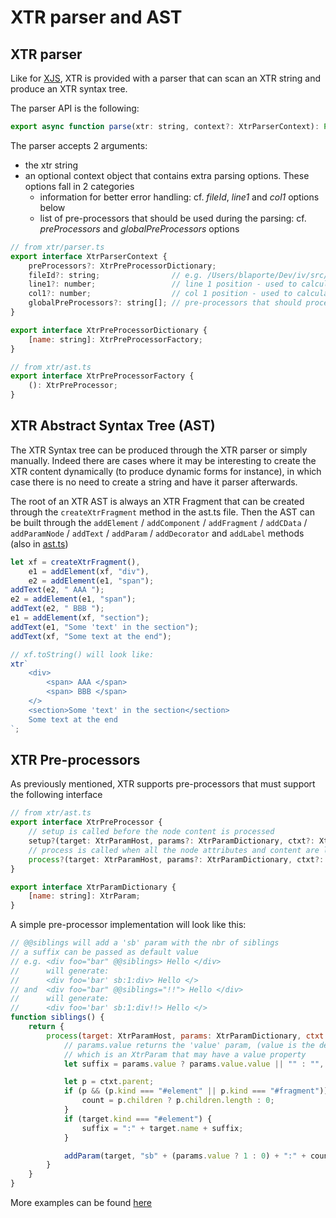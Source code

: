 # XTR parser and AST

## XTR parser

Like for [XJS][xjs-parser], XTR is provided with a parser that can scan an XTR string and produce an XTR syntax tree.

The parser API is the following:
```js
export async function parse(xtr: string, context?: XtrParserContext): Promise<XtrFragment> 
```

The parser accepts 2 arguments:
- the xtr string
- an optional context object that contains extra parsing options. These options fall in 2 categories
    - information for better error handling: cf. *fileId*, *line1* and *col1* options below
    - list of pre-processors that should be used during the parsing: cf. *preProcessors* and *globalPreProcessors* options

[xjs-parser]: ./xjs-api.md

```js
// from xtr/parser.ts
export interface XtrParserContext {
    preProcessors?: XtrPreProcessorDictionary;
    fileId?: string;                // e.g. /Users/blaporte/Dev/iv/src/doc/samples.ts
    line1?: number;                 // line 1 position - used to calculate offset for error messages - default: 1
    col1?: number;                  // col 1 position - used to calculate offset for error messages - default: 1
    globalPreProcessors?: string[]; // pre-processors that should process the AST root e.g. ["@@json"]
}

export interface XtrPreProcessorDictionary {
    [name: string]: XtrPreProcessorFactory;
}

// from xtr/ast.ts
export interface XtrPreProcessorFactory {
    (): XtrPreProcessor;
}
```

## XTR Abstract Syntax Tree (AST)

The XTR Syntax tree can be produced through the XTR parser or simply manually. 
Indeed there are cases where it may be interesting to create the XTR content dynamically (to produce dynamic forms for instance), in which case there is no need to create a string and have it parser afterwards.

The root of an XTR AST is always an XTR Fragment that can be created through the ```createXtrFragment``` method in the ast.ts file. Then the AST can be built through the 
``` addElement ``` / 
``` addComponent ``` / 
``` addFragment ``` / 
``` addCData ``` / 
``` addParamNode ``` / 
``` addText ``` / 
``` addParam ``` / 
``` addDecorator ``` and
``` addLabel ``` methods (also in [ast.ts](../src/xtr/ast.ts))

```js
let xf = createXtrFragment(),
    e1 = addElement(xf, "div"),
    e2 = addElement(e1, "span");
addText(e2, " AAA ");
e2 = addElement(e1, "span");
addText(e2, " BBB ");
e1 = addElement(xf, "section");
addText(e1, "Some 'text' in the section");
addText(xf, "Some text at the end");

// xf.toString() will look like:
xtr`
    <div>
        <span> AAA </span>
        <span> BBB </span>
    </>
    <section>Some 'text' in the section</section>
    Some text at the end
`;
```

## XTR Pre-processors

As previously mentioned, XTR supports pre-processors that must support the following interface

```js
// from xtr/ast.ts
export interface XtrPreProcessor {
    // setup is called before the node content is processed
    setup?(target: XtrParamHost, params?: XtrParamDictionary, ctxt?: XtrPreProcessorCtxt): void;
    // process is called when all the node attributes and content are loaded
    process?(target: XtrParamHost, params?: XtrParamDictionary, ctxt?: XtrPreProcessorCtxt): void;
}

export interface XtrParamDictionary {
    [name: string]: XtrParam;
}
```

A simple pre-processor implementation will look like this:

```js
// @@siblings will add a 'sb' param with the nbr of siblings 
// a suffix can be passed as default value
// e.g. <div foo="bar" @@siblings> Hello </div>
//      will generate:
//      <div foo='bar' sb:1:div> Hello </>
// and  <div foo="bar" @@siblings="!!"> Hello </div>
//      will generate:
//      <div foo='bar' sb:1:div!!> Hello </>
function siblings() {
    return {
        process(target: XtrParamHost, params: XtrParamDictionary, ctxt: XtrPreProcessorCtxt) {
            // params.value returns the 'value' param, (value is the default param)
            // which is an XtrParam that may have a value property
            let suffix = params.value ? params.value.value || "" : "", count = 0;

            let p = ctxt.parent;
            if (p && (p.kind === "#element" || p.kind === "#fragment")) {
                count = p.children ? p.children.length : 0;
            }
            if (target.kind === "#element") {
                suffix = ":" + target.name + suffix;
            }

            addParam(target, "sb" + (params.value ? 1 : 0) + ":" + count + suffix);
        }
    }
}
```

More examples can be found [here][xtr.preprocessors.spec]

[xtr.preprocessors.spec]: ../src/test/xtr.preprocessors.spec.ts